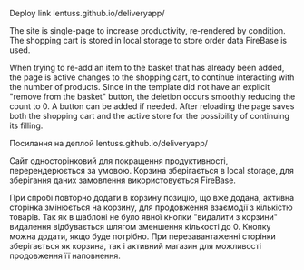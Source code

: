 Deploy link lentuss.github.io/deliveryapp/

The site is single-page to increase productivity, re-rendered by condition. The
shopping cart is stored in local storage to store order data FireBase is used.

When trying to re-add an item to the basket that has already been added, the
page is active changes to the shopping cart, to continue interacting with the
number of products. Since in the template did not have an explicit "remove from
the basket" button, the deletion occurs smoothly reducing the count to 0. A
button can be added if needed. After reloading the page saves both the shopping
cart and the active store for the possibility of continuing its filling.

Посилання на деплой lentuss.github.io/deliveryapp/

Сайт односторінковий для покращення продуктивності, перерендерюється за умовою.
Корзина зберігається в local storage, для зберігання даних замовлення
використовується FireBase.

При спробі повторно додати в корзину позицію, що вже додана, активна сторінка
змінюється на корзину, для продовження взаємодії з кількістю товарів. Так як в
шаблоні не було явної кнопки "видалити з корзини" видалення відбувається шлягом
зменшення кількості до 0. Кнопку можна додати, якщо буде потрібно. При
перезавантаженні сторінки зберігається як корзина, так і активний магазин для
можливості продовження її наповнення.
